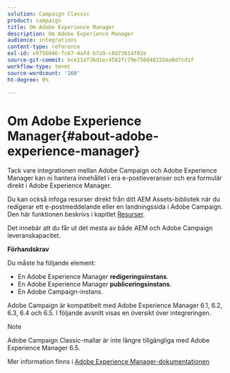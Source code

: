 ```yaml
---
solution: Campaign Classic
product: campaign
title: Om Adobe Experience Manager
description: Om Adobe Experience Manager
audience: integrations
content-type: reference
exl-id: e9756046-fc67-4afd-b7a9-c8d73614f02e
source-git-commit: bce114f36d1ec4582fc79e750d48155ba0d7cd1f
workflow-type: tm+mt
source-wordcount: '160'
ht-degree: 0%

---
```


# Om Adobe Experience Manager{#about-adobe-experience-manager}

Tack vare integrationen mellan Adobe Campaign och Adobe Experience Manager kan ni hantera innehållet i era e-postleveranser och era formulär direkt i Adobe Experience Manager.

Du kan också infoga resurser direkt från ditt AEM Assets-bibliotek när du redigerar ett e-postmeddelande eller en landningssida i Adobe Campaign. Den här funktionen beskrivs i kapitlet [Resurser](../../integrations/using/sharing-assets-with-adobe-experience-cloud.md).

Det innebär att du får ut det mesta av både AEM och Adobe Campaign leveranskapacitet.

**Förhandskrav**

Du måste ha följande element:

* En Adobe Experience Manager **redigeringsinstans**.
* En Adobe Experience Manager **publiceringsinstans**.
* En Adobe Campaign-instans.

Adobe Campaign är kompatibelt med Adobe Experience Manager 6.1, 6.2, 6.3, 6.4 och 6.5. I följande avsnitt visas en översikt över integreringen.

>[!NOTE]
>
>Adobe Campaign Classic-mallar är inte längre tillgängliga med Adobe Experience Manager 6.5.

Mer information finns i [Adobe Experience Manager-dokumentationen](https://experienceleague.adobe.com/docs/experience-manager-65/classic-ui/campaign/classic-personalization-ac-campaign.html)
